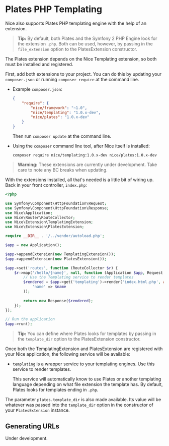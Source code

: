Plates PHP Templating
=====================

Nice also supports Plates PHP templating engine with the help of an extension.

> **Tip:** By default, both Plates and the Symfony 2 PHP Engine look for the extension `.php`. Both can be used,
  however, by passing in the `file_extension` option to the PlatesExtension constructor.

The Plates extension depends on the Nice Templating extension, so both must be installed and registered.

First, add both extensions to your project. You can do this by updating your `composer.json` or
running `composer require` at the command line.

*   Example `composer.json`:

    ```json
    {
        "require": {
            "nice/framework": "~1.0",
            "nice/templating": "1.0.x-dev",
            "nice/plates": "1.0.x-dev"
        }
    }
    ```
    
    Then run `composer update` at the command line.
    

*   Using the `composer` command line tool, after Nice itself is installed:

    ```
    composer require nice/templating:1.0.x-dev nice/plates:1.0.x-dev
    ```

> **Warning:** These extensions are currently under development. Take care to note any BC breaks when updating.


With the extensions installed, all that's needed is a little bit of wiring up. Back in your front controller, `index.php`:

```php
<?php

use Symfony\Component\HttpFoundation\Request;
use Symfony\Component\HttpFoundation\Response;
use Nice\Application;
use Nice\Router\RouteCollector;
use Nice\Extension\TemplatingExtension;
use Nice\Extension\PlatesExtension;

require __DIR__ . '/../vendor/autoload.php';

$app = new Application();

$app->appendExtension(new TemplatingExtension());
$app->appendExtension(new PlatesExtension());

$app->set('routes', function (RouteCollector $r) {
    $r->map('/hello/{name}', null, function (Application $app, Request $request, $name) {
        // Use the Templating service to render templates
        $rendered = $app->get('templating')->render('index.html.php', array(
            'name' => $name
        ));
        
        return new Response($rendered);
    });
});

// Run the application
$app->run();
```

> **Tip:** You can define where Plates looks for templates by passing in the `template_dir` option to the PlatesExtension
  constructor.

Once both the TemplatingExtension and PlatesExtension are registered with your Nice application, the following
service will be available:

* `templating` is a wrapper service to your templating engines. Use this service to render templates.

  This service will automatically know to use Plates or another templating language depending on what file extension
  the template has. By default, Plates looks for templates ending in `.php`.

The parameter `plates.template_dir` is also made available. Its value will be whatever was passed into
the `template_dir` option in the constructor of your `PlatesExtension` instance.

Generating URLs
---------------

Under development.
